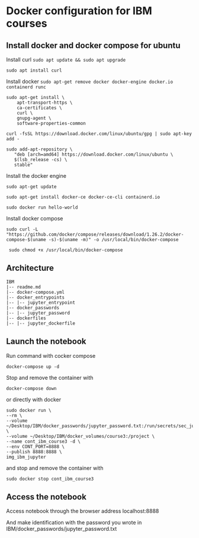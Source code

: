 # Docker configuration for IBM courses

## Install docker and docker compose for ubuntu

Install curl
```sudo apt update && sudo apt upgrade```

```sudo apt install curl```

Install docker 
```sudo apt-get remove docker docker-engine docker.io containerd runc```

```
sudo apt-get install \
    apt-transport-https \
    ca-certificates \
    curl \
    gnupg-agent \
    software-properties-common
```

```curl -fsSL https://download.docker.com/linux/ubuntu/gpg | sudo apt-key add - ```

``` 
sudo add-apt-repository \
   "deb [arch=amd64] https://download.docker.com/linux/ubuntu \
   $(lsb_release -cs) \
   stable" 
```

Install the docker engine

``` sudo apt-get update ```

``` sudo apt-get install docker-ce docker-ce-cli containerd.io ```

``` sudo docker run hello-world ``` 

Install docker compose

```sudo curl -L "https://github.com/docker/compose/releases/download/1.26.2/docker-compose-$(uname -s)-$(uname -m)" -o /usr/local/bin/docker-compose ```

``` sudo chmod +x /usr/local/bin/docker-compose```

## Architecture

```
IBM
|-- readme.md
|-- docker-compose.yml
|-- docker_entrypoints
|-- |-- jupyter_entrypoint
|-- docker_passwords
|-- |-- jupyter_password
|-- dockerfiles
|-- |-- jupyter_dockerfile
```

## Launch the notebook

Run command with cocker compose

``` docker-compose up -d ```

Stop and remove the container with

``` docker-compose down ``` 


or directly with docker

``` 
sudo docker run \
--rm \
--volume ~/Desktop/IBM/docker_passwords/jupyter_password.txt:/run/secrets/sec_jupyter \
--volume ~/Desktop/IBM/docker_volumes/course3:/project \
--name cont_ibm_course3 -d \
--env CONT_PORT=8888 \
--publish 8888:8888 \
img_ibm_jupyter
```
and stop and remove the container with

``` sudo docker stop cont_ibm_course3 ``` 

## Access the notebook

Access notebook through the browser address
localhost:8888

And make identification with the password you wrote in
IBM/docker_passwords/jupyter_password.txt

